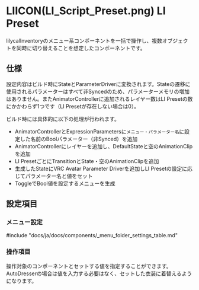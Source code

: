 # LIICON(LI_Script_Preset.png) LI Preset

lilycalInventoryのメニュー系コンポーネントを一括で操作し、複数オブジェクトを同時に切り替えることを想定したコンポーネントです。

## 仕様

設定内容はビルド時にStateとParameterDriverに変換されます。Stateの遷移に使用されるパラメーターはすべて非Syncedのため、パラメーターメモリの増加はありません。またAnimatorControllerに追加されるレイヤー数はLI Presetの数にかかわらず1つです（LI Presetが存在しない場合は0）。

ビルド時には具体的に以下の処理が行われます。

- AnimatorControllerとExpressionParametersに`メニュー・パラメーター名`に設定した名前のBoolパラメーター（非Synced）を追加
- AnimatorControllerにレイヤーを追加し、DefaultStateと空のAnimationClipを追加
- LI PresetごとにTransitionとState・空のAnimationClipを追加
- 生成したStateにVRC Avatar Parameter Driverを追加しLI Presetの設定に応じてパラメーター名と値をセット
- ToggleでBool値を設定するメニューを生成

## 設定項目

### メニュー設定

#include "docs/ja/docs/components/_menu_folder_settings_table.md"

### 操作項目

操作対象のコンポーネントとセットする値を指定することができます。AutoDresserの場合は値を入力する必要はなく、セットした衣装に着替えるようになります。
